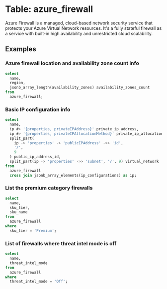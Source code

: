 # Table: azure_firewall

Azure Firewall is a managed, cloud-based network security service that protects your Azure Virtual Network resources. It's a fully stateful firewall as a service with built-in high availability and unrestricted cloud scalability.

## Examples

### Azure firewall location and availability zone count info

```sql
select
  name,
  region,
  jsonb_array_length(availability_zones) availability_zones_count
from
  azure_firewall;
```

### Basic IP configuration info

```sql
select
  name,
  ip #> '{properties, privateIPAddress}' private_ip_address,
  ip #> '{properties, privateIPAllocationMethod}' private_ip_allocation_method,
  split_part(
    ip -> 'properties' -> 'publicIPAddress' ->> 'id',
    '/',
    9
  ) public_ip_address_id,
  split_part(ip -> 'properties' ->> 'subnet', '/', 9) virtual_network
from
  azure_firewall
  cross join jsonb_array_elements(ip_configurations) as ip;
```

### List the premium category firewalls

```sql
select
  name,
  sku_tier,
  sku_name
from
  azure_firewall
where
  sku_tier = 'Premium';
```

### List of firewalls where threat intel mode is off

```sql
select
  name,
  threat_intel_mode
from
  azure_firewall
where
  threat_intel_mode = 'Off';
```
